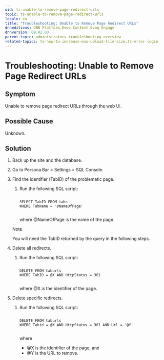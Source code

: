 ```yaml
---
uid: ts-unable-to-remove-page-redirect-urls
topic: ts-unable-to-remove-page-redirect-urls
locale: en
title: "Troubleshooting: Unable to Remove Page Redirect URLs"
dnneditions: DNN Platform,Evoq Content,Evoq Engage
dnnversion: 09.02.00
parent-topic: administrators-troubleshooting-overview
related-topics: ts-how-to-increase-max-upload-file-size,ts-error-login-ip-filtering-is-currently-disabled,ts-error-another-user-has-taken-action-on-the-page,ts-error-unknown-server-tag-DNNComboBox,ts-error-could-not-load-awssdk,ts-error-sql-timeout,ts-error-argumentnullexception-after-move-upgrade,ts-install-missing-resources,ts-mixed-content-ssl,ts-broken-profile-image,ts-page-remains-in-draft,ts-site-theme-not-loading,ts-incomplete-content-localization,ts-missing-persona-bar
---
```


# Troubleshooting: Unable to Remove Page Redirect URLs

## Symptom

Unable to remove page redirect URLs through the web UI.

## Possible Cause

Unknown.

## Solution

1.  Back up the site and the database.
2.  Go to Persona Bar \> Settings \> SQL Console.
3.  Find the identifier (TabID) of the problematic page.
    
    1.  Run the following SQL script:
        
        ```
        
        SELECT TabID FROM tabs
        WHERE TabName = '@NameOfPage'
                                            
        ```
        
        where @NameOfPage is the name of the page.
        
    > [!NOTE]
    > You will need the TabID returned by the query in the following steps.
    
4.  Delete all redirects.
    1.  Run the following SQL script:
        
        ```
        
        DELETE FROM taburls
        WHERE TabID = @X AND HttpStatus = 301
                                            
        ```
        
        where @X is the identifier of the page.
        
5.  Delete specific redirects.
    1.  Run the following SQL script:
        
        ```
        
        DELETE FROM taburls
        WHERE Tabid = @X AND HttpStatus = 301 AND Url = '@Y'
                                            
        ```
        
        where
        
        *   @X is the identifier of the page, and
        *   @Y is the URL to remove.